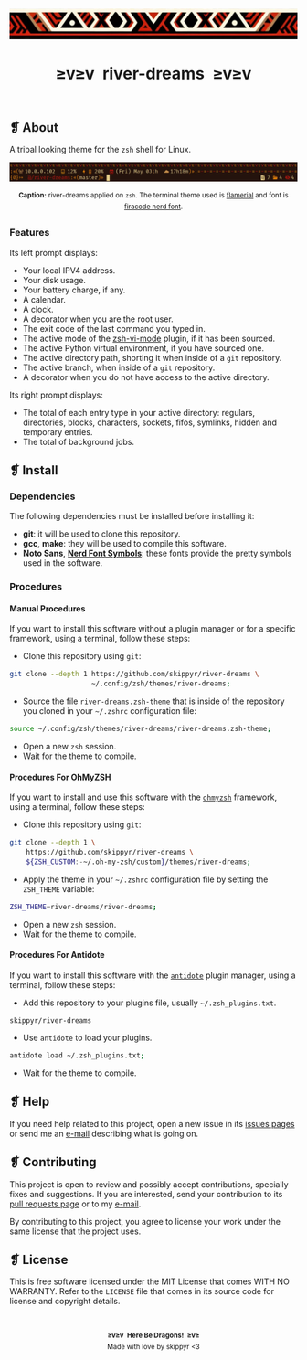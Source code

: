 <div align="center">
    <img alt="" src="assets/ornament.webp" />
</div>
<h1 align="center">≥v≥v&ensp;river-dreams&ensp;≥v≥v</h1>
<div align="center">
    <img alt="" src="https://img.shields.io/github/license/skippyr/river-dreams?style=plastic&label=%E2%89%A5%20license&labelColor=%2324130e&color=%23b8150d" />
    &nbsp;
    <img alt="" src="https://img.shields.io/github/v/tag/skippyr/river-dreams?style=plastic&label=%E2%89%A5%20tag&labelColor=%2324130e&color=%23b8150d" />
    &nbsp;
    <img alt="" src="https://img.shields.io/github/commit-activity/t/skippyr/river-dreams?style=plastic&label=%E2%89%A5%20commits&labelColor=%2324130e&color=%23b8150d" />
    &nbsp;
    <img alt="" src="https://img.shields.io/github/stars/skippyr/river-dreams?style=plastic&label=%E2%89%A5%20stars&labelColor=%2324130e&color=%23b8150d" />
</div>

## ❡ About

A tribal looking theme for the `zsh` shell for Linux.

<p align="center">
    <img alt="" src="assets/preview.webp" />
</p>
<p align="center"><sup><strong>Caption:</strong> river-dreams applied on <code>zsh</code>. The terminal theme used is <a href="https://github.com/skippyr/flamerial">flamerial</a> and font is <a href="https://www.nerdfonts.com/font-downloads">firacode nerd font</a>.</sup></p>

### Features

Its left prompt displays:

- Your local IPV4 address.
- Your disk usage.
- Your battery charge, if any.
- A calendar.
- A clock.
- A decorator when you are the root user.
- The exit code of the last command you typed in.
- The active mode of the [zsh-vi-mode](https://github.com/jeffreytse/zsh-vi-mode) plugin, if it has been sourced.
- The active Python virtual environment, if you have sourced one.
- The active directory path, shorting it when inside of a `git` repository.
- The active branch, when inside of a `git` repository.
- A decorator when you do not have access to the active directory.

Its right prompt displays:

- The total of each entry type in your active directory: regulars, directories, blocks, characters, sockets, fifos, symlinks, hidden and temporary entries.
- The total of background jobs.

## ❡ Install

### Dependencies

The following dependencies must be installed before installing it:

- **git**: it will be used to clone this repository.
- **gcc**, **make**: they will be used to compile this software.
- **Noto Sans**, [**Nerd Font Symbols**](https://www.nerdfonts.com/font-downloads): these fonts provide the pretty symbols used in the software.

### Procedures

#### Manual Procedures

If you want to install this software without a plugin manager or for a specific framework, using a terminal, follow these steps:

- Clone this repository using `git`:

```sh
git clone --depth 1 https://github.com/skippyr/river-dreams \
                    ~/.config/zsh/themes/river-dreams;
```

- Source the file `river-dreams.zsh-theme` that is inside of the repository you cloned in your `~/.zshrc` configuration file:

```sh
source ~/.config/zsh/themes/river-dreams/river-dreams.zsh-theme;
```

- Open a new `zsh` session.
- Wait for the theme to compile.

#### Procedures For OhMyZSH

If you want to install and use this software with the [`ohmyzsh`](https://github.com/ohmyzsh/ohmyzsh) framework, using a terminal, follow these steps:

- Clone this repository using `git`:

```sh
git clone --depth 1 \
    https://github.com/skippyr/river-dreams \
    ${ZSH_CUSTOM:-~/.oh-my-zsh/custom}/themes/river-dreams;
```

- Apply the theme in your `~/.zshrc` configuration file by setting the `ZSH_THEME` variable:

```zsh
ZSH_THEME=river-dreams/river-dreams;
```

- Open a new `zsh` session.
- Wait for the theme to compile.

#### Procedures For Antidote

If you want to install this software with the [`antidote`](https://github.com/mattmc3/antidote) plugin manager, using a terminal, follow these steps:

- Add this repository to your plugins file, usually `~/.zsh_plugins.txt`.

```
skippyr/river-dreams
```

- Use `antidote` to load your plugins.

```sh
antidote load ~/.zsh_plugins.txt;
```

- Wait for the theme to compile.

## ❡ Help

If you need help related to this project, open a new issue in its [issues pages](https://github.com/skippyr/river-dreams/issues) or send me an [e-mail](mailto:skippyr.developer@gmail.com) describing what is going on.

## ❡ Contributing

This project is open to review and possibly accept contributions, specially fixes and suggestions. If you are interested, send your contribution to its [pull requests page](https://github.com/skippyr/river-dreams/pulls) or to my [e-mail](mailto:skippyr.developer@gmail.com).

By contributing to this project, you agree to license your work under the same license that the project uses.

## ❡ License

This is free software licensed under the MIT License that comes WITH NO WARRANTY. Refer to the `LICENSE` file that comes in its source code for license and copyright details.

&ensp;
<p align="center"><sup><strong>≥v≥v&ensp;Here Be Dragons!&ensp;≥v≥</strong><br />Made with love by skippyr <3</sup></p>
